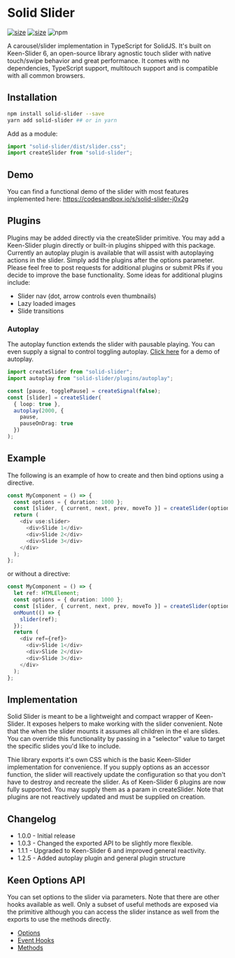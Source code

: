 # Solid Slider

[![size](https://img.shields.io/bundlephobia/minzip/solid-slider?style=for-the-badge)](https://bundlephobia.com/package/solid-slider)
[![size](https://img.shields.io/npm/v/solid-slider?style=for-the-badge)](https://www.npmjs.com/package/solid-slider)
![npm](https://img.shields.io/npm/dw/solid-slider?style=for-the-badge)

A carousel/slider implementation in TypeScript for SolidJS. It's built on Keen-Slider 6, an open-source library agnostic touch slider with native touch/swipe behavior and great performance. It comes with no dependencies, TypeScript support, multitouch support and is compatible with all common browsers.

## Installation

```bash
npm install solid-slider --save
yarn add solid-slider ## or in yarn
```

Add as a module:

```ts
import "solid-slider/dist/slider.css";
import createSlider from "solid-slider";
```

## Demo

You can find a functional demo of the slider with most features implemented here: https://codesandbox.io/s/solid-slider-j0x2g

## Plugins

Plugins may be added directly via the createSlider primitive. You may add a Keen-Slider plugin directly or built-in plugins shipped with this package. Currently an autoplay plugin is available that will assist with autoplaying actions in the slider. Simply add the plugins after the options parameter. Please feel free to post requests for additional plugins or submit PRs if you decide to improve the base functionality. Some ideas for additional plugins include:

- Slider nav (dot, arrow controls even thumbnails)
- Lazy loaded images
- Slide transitions

### Autoplay

The autoplay function extends the slider with pausable playing. You can even supply a signal to control toggling autoplay. [Click here](https://codesandbox.io/s/solid-slider-autoplay-plugin-h2wphk?file=/src/index.tsx) for a demo of autoplay.

```ts
import createSlider from "solid-slider";
import autoplay from "solid-slider/plugins/autoplay";

const [pause, togglePause] = createSignal(false);
const [slider] = createSlider(
  { loop: true },
  autoplay(2000, {
    pause,
    pauseOnDrag: true
  })
);
```

## Example

The following is an example of how to create and then bind options using a directive.

```ts
const MyComponent = () => {
  const options = { duration: 1000 };
  const [slider, { current, next, prev, moveTo }] = createSlider(options);
  return (
    <div use:slider>
      <div>Slide 1</div>
      <div>Slide 2</div>
      <div>Slide 3</div>
    </div>
  );
};
```

or without a directive:

```ts
const MyComponent = () => {
  let ref: HTMLElement;
  const options = { duration: 1000 };
  const [slider, { current, next, prev, moveTo }] = createSlider(options);
  onMount(() => {
    slider(ref);
  });
  return (
    <div ref={ref}>
      <div>Slide 1</div>
      <div>Slide 2</div>
      <div>Slide 3</div>
    </div>
  );
};
```

## Implementation

Solid Slider is meant to be a lightweight and compact wrapper of Keen-Slider. It exposes helpers to make working with the slider convenient. Note that the when the slider mounts it assumes all children in the el are slides. You can override this functionality by passing in a "selector" value to target the specific slides you'd like to include.

Thie library exports it's own CSS which is the basic Keen-Slider implementation for convenience. If you supply options as an accessor function, the slider will reactively update the configuration so that you don't have to destroy and recreate the slider. As of Keen-Slider 6 plugins are now fully supported. You may supply them as a param in createSlider. Note that plugins are not reactively updated and must be supplied on creation.

## Changelog

- 1.0.0 - Initial release
- 1.0.3 - Changed the exported API to be slightly more flexible.
- 1.1.1 - Upgraded to Keen-Slider 6 and improved general reactivity.
- 1.2.5 - Added autoplay plugin and general plugin structure

## Keen Options API

You can set options to the slider via parameters. Note that there are other hooks available as well. Only a subset of useful methods are exposed via the primitive although you can access the slider instance as well from the exports to use the methods directly.

- [Options](https://keen-slider.io/api/#options)
- [Event Hooks](https://keen-slider.io/api/#event-hooks)
- [Methods](https://keen-slider.io/api/#methods)
